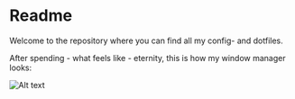 
# Readme

Welcome to the repository where you can find all my config- and dotfiles.

After spending - what feels like - eternity, this is how my window manager looks:

![Alt text](firstRice.png)

